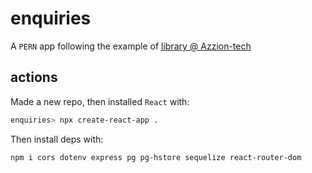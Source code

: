 # enquiries

A `PERN` app following the example of [library @ Azzion-tech](https://www.youtube.com/watch?v=fBcqjYfVCdY)

## actions

Made a new repo, then installed `React` with:

```bash
enquiries> npx create-react-app .
```

Then install deps with:
```bash
npm i cors dotenv express pg pg-hstore sequelize react-router-dom
```
